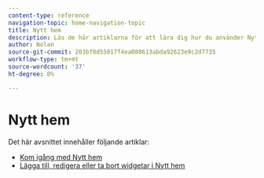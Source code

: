 ```yaml
---
content-type: reference
navigation-topic: home-navigation-topic
title: Nytt hem
description: Läs de här artiklarna för att lära dig hur du använder Nytt hem i Adobe Workfront.
author: Nolan
source-git-commit: 203bf8d55017f4ea088613abda92623e9c2d7735
workflow-type: tm+mt
source-wordcount: '37'
ht-degree: 0%

---
```



# Nytt hem

Det här avsnittet innehåller följande artiklar:

* [Kom igång med Nytt hem](/help/quicksilver/workfront-basics/using-home/new-home/get-started-with-new-home.md)
* [Lägga till, redigera eller ta bort widgetar i Nytt hem](/help/quicksilver/workfront-basics/using-home/new-home/add-edit-remove-widgets-in-new-home.md)
